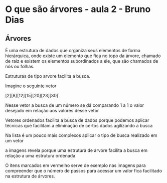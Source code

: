 # O que são árvores - aula 2 - Bruno Dias

## Árvores 

É uma estrutura de dados que organiza seus elementos de forma hierárquica, onde existe um elemento que fica no topo da árvore, chamado de raiz e existem os elementos subordinados a ele, que são chamados de nós ou folhas.

Estruturas de tipo arvore facilita a busca.

Imagine o seguinte vetor 

[2][8][12][15][20][23][30]

Nesse vetor a busca de um número se dá comparando 1 a 1 o valor desejado em relação aos valores desse vetor

Vetores ordenados facilita a busca de dados porque podemos aplicar técnicas que facilitam a eliminação de certos dados agilizando a busca

Na lista é um pouco mais complexos aplicar o tipo de busca realizado em um vetor

a imagens revela porque uma estrutura de arvore facilita a busca em relação a uma estrutura ordenada 

O itens marcados em vermelho serve de exemplo nas imagens para compreender que o número de passos para acessar um valor fica facilitado na estrutura de árvores.


